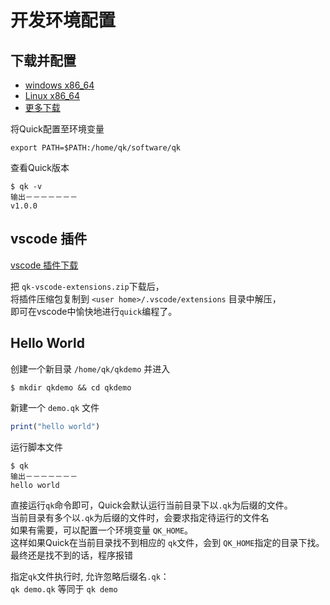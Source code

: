 # 开发环境配置 

## 下载并配置

- [windows x86_64](https://gitee.com/changlie713/qk-bin/releases/download/latest/Windows_x86_64.zip)
- [Linux x86_64](https://gitee.com/changlie713/qk-bin/releases/download/latest/Linux_x86_64.tar.gz)
- <a href="https://github.com/NextCodeX/qk/releases" target="_blank">更多下载</a>


将Quick配置至环境变量
```
export PATH=$PATH:/home/qk/software/qk
```
查看Quick版本
```
$ qk -v
输出－－－－－－－
v1.0.0
```

## vscode 插件

[vscode 插件下载](/resource/qk-vscode-extensions.zip)

把 `qk-vscode-extensions.zip`下载后，  
将插件压缩包复制到 `<user home>/.vscode/extensions` 目录中解压，  
即可在vscode中愉快地进行`quick`编程了。

## Hello World
创建一个新目录 `/home/qk/qkdemo` 并进入
```
$ mkdir qkdemo && cd qkdemo
```

新建一个 `demo.qk` 文件
```js
print("hello world")
```
运行脚本文件  
```
$ qk
输出－－－－－－－
hello world
```
直接运行`qk`命令即可，Quick会默认运行当前目录下以`.qk`为后缀的文件。  
当前目录有多个以`.qk`为后缀的文件时，会要求指定待运行的文件名  
如果有需要，可以配置一个环境变量 `QK_HOME`。   
这样如果Quick在当前目录找不到相应的 `qk`文件，会到 `QK_HOME`指定的目录下找。  
最终还是找不到的话，程序报错

指定`qk`文件执行时, 允许忽略后缀名`.qk`：  
`qk demo.qk` 等同于 `qk demo`



